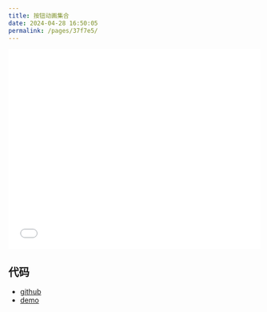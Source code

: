 ```yaml
---
title: 按钮动画集合
date: 2024-04-28 16:50:05
permalink: /pages/37f7e5/
---
```


<Badge text="项目Demo" type="error" vertical="middle"/>

<iframe id="iframe" width=100% height=400 frameborder=0 allowfullscreen="true" src="/demos/14/index.html"></iframe>

## 代码

- [github](https://github.com/wangxiaoze-view/knowledge-base/tree/main/docs/.vuepress/public/demos/14)
- [demo](https://www.wangxiaoze.wang/demos/14/index.html)
